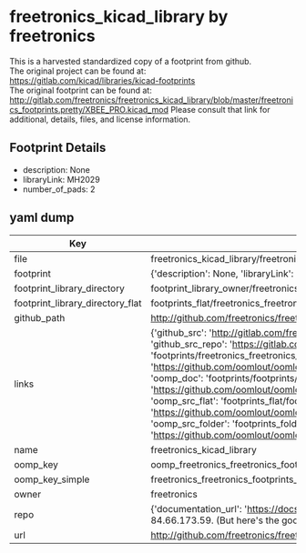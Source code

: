 # freetronics_kicad_library by freetronics  
This is a harvested standardized copy of a footprint from github.  
The original project can be found at:  
https://gitlab.com/kicad/libraries/kicad-footprints  
The original footprint can be found at:
http://gitlab.com/freetronics/freetronics_kicad_library/blob/master/freetronics_footprints.pretty/XBEE_PRO.kicad_mod
Please consult that link for additional, details, files, and license information.  
## Footprint Details
* description: None  
* libraryLink: MH2029  
* number_of_pads: 2  
## yaml dump  
| Key | Value |  
| --- | --- |  
| file | freetronics_kicad_library/freetronics_footprints.pretty/IND_MH2029.kicad_mod |  
| footprint | {'description': None, 'libraryLink': 'MH2029', 'number_of_pads': 2} |  
| footprint_library_directory | footprint_library_owner/freetronics_freetronics_kicad_library |  
| footprint_library_directory_flat | footprints_flat/freetronics_freetronics_footprints_ind_mh2029/working |  
| github_path | http://github.com/freetronics/freetronics_kicad_library/blob/master/freetronics_footprints.pretty/IND_MH2029.kicad_mod |  
| links | {'github_src': 'http://gitlab.com/freetronics/freetronics_kicad_library/blob/master/freetronics_footprints.pretty/XBEE_PRO.kicad_mod', 'github_src_repo': 'https://gitlab.com/kicad/libraries/kicad-footprints', 'oomp_bot': 'footprints/freetronics_freetronics_footprints_ind_mh2029/working', 'oomp_bot_github': 'https://github.com/oomlout/oomlout_oomp_footprint_bot/tree/main/footprints/freetronics_freetronics_footprints_ind_mh2029/working', 'oomp_doc': 'footprints/footprints/freetronics/freetronics_footprints/IND_MH2029/working/', 'oomp_doc_github': 'https://github.com/oomlout/oomlout_oomp_footprint_doc/tree/main/footprints/footprints/freetronics/freetronics_footprints/IND_MH2029/working', 'oomp_src_flat': 'footprints_flat/footprints_flat/freetronics_freetronics_footprints_ind_mh2029/working', 'oomp_src_flat_github': 'https://github.com/oomlout/oomlout_oomp_footprint_src/tree/main/footprints_flat/freetronics_freetronics_footprints_ind_mh2029/working', 'oomp_src_folder': 'footprints_folder/footprints_folder/freetronics/freetronics_footprints/IND_MH2029/working', 'oomp_src_folder_github': 'https://github.com/oomlout/oomlout_oomp_footprint_src/tree/main/footprints_folder/freetronics/freetronics_footprints/IND_MH2029/working'} |  
| name | freetronics_kicad_library |  
| oomp_key | oomp_freetronics_freetronics_footprints_ind_mh2029 |  
| oomp_key_simple | freetronics_freetronics_footprints_ind_mh2029 |  
| owner | freetronics |  
| repo | {'documentation_url': 'https://docs.github.com/rest/overview/resources-in-the-rest-api#rate-limiting', 'message': "API rate limit exceeded for 84.66.173.59. (But here's the good news: Authenticated requests get a higher rate limit. Check out the documentation for more details.)"} |  
| url | http://github.com/freetronics/freetronics_kicad_library |  

